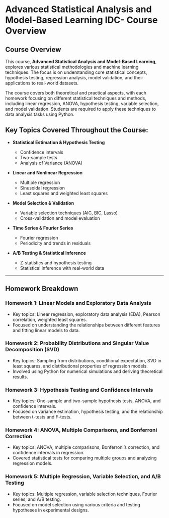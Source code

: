 
# Advanced Statistical Analysis and Model-Based Learning IDC- Course Overview

## Course Overview

This course, **Advanced Statistical Analysis and Model-Based Learning**, explores various statistical methodologies and machine learning techniques. The focus is on understanding core statistical concepts, hypothesis testing, regression analysis, model validation, and their applications to real-world datasets.

The course covers both theoretical and practical aspects, with each homework focusing on different statistical techniques and methods, including linear regression, ANOVA, hypothesis testing, variable selection, and model validation. Students are required to apply these techniques to data analysis tasks using Python.

## Key Topics Covered Throughout the Course:

- **Statistical Estimation & Hypothesis Testing**
  - Confidence intervals
  - Two-sample tests
  - Analysis of Variance (ANOVA)
  
- **Linear and Nonlinear Regression**
  - Multiple regression
  - Sinusoidal regression
  - Least squares and weighted least squares

- **Model Selection & Validation**
  - Variable selection techniques (AIC, BIC, Lasso)
  - Cross-validation and model evaluation
  
- **Time Series & Fourier Series**
  - Fourier regression
  - Periodicity and trends in residuals
  
- **A/B Testing & Statistical Inference**
  - Z-statistics and hypothesis testing
  - Statistical inference with real-world data

---

## Homework Breakdown

### **Homework 1: Linear Models and Exploratory Data Analysis**
- Key topics: Linear regression, exploratory data analysis (EDA), Pearson correlation, weighted least squares.
- Focused on understanding the relationships between different features and fitting linear models to data.

### **Homework 2: Probability Distributions and Singular Value Decomposition (SVD)**
- Key topics: Sampling from distributions, conditional expectation, SVD in least squares, and distributional properties of regression models.
- Involved using Python for numerical simulations and deriving theoretical results.

### **Homework 3: Hypothesis Testing and Confidence Intervals**
- Key topics: One-sample and two-sample hypothesis tests, ANOVA, and confidence intervals.
- Focused on variance estimation, hypothesis testing, and the relationship between t-tests and F-tests.

### **Homework 4: ANOVA, Multiple Comparisons, and Bonferroni Correction**
- Key topics: ANOVA, multiple comparisons, Bonferroni’s correction, and confidence intervals in regression.
- Covered statistical tests for comparing multiple groups and analyzing regression models.

### **Homework 5: Multiple Regression, Variable Selection, and A/B Testing**
- Key topics: Multiple regression, variable selection techniques, Fourier series, and A/B testing.
- Focused on model selection using various criteria and testing hypotheses in experimental designs.
